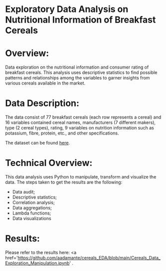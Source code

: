 # Exploratory Data Analysis on Nutritional Information of Breakfast Cereals

# Overview:

Data exploration on the nutritional information and consumer rating of breakfast cereals. This analysis uses descriptive statistics to find possible patterns and relationships among the variables to garner insights from various cereals available in the market.

# Data Description: 

The data consist of 77 breakfast cereals (each row represents a cereal) and 16 variables contained cereal names, manufacturers (7 different makers), type (2 cereal types), rating, 9 variables on nutrition information such as potassium, fibre, protein, etc., and other specifications. 

The dataset can be found <a href='https://github.com/aadamante/cereals_EDA/blob/main/Breakfast_Cereals.csv' >here</a>. 

# Technical Overview: 

This data analysis uses Python to manipulate, transform and visualize the data. The steps taken to get the results are the following:

  - Data audit;
  - Descriptive statistics;
  - Correlation analysis;
  - Data aggregations;
  - Lambda functions;
  - Data visualizations

# Results:

Please refer to the results here: <a href='https://github.com/aadamante/cereals_EDA/blob/main/Cereals_Data_Exploration_Manipulation.ipynb' </a>.

